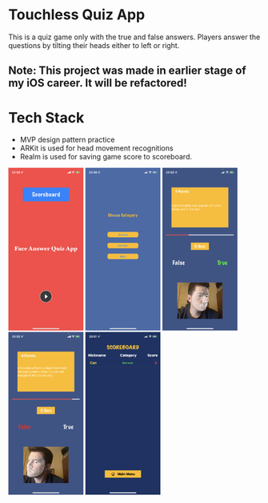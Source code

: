 #  Touchless Quiz App

This is a quiz game only with the true and false answers. 
Players answer the questions by tilting their heads either to left or right.

## Note: This project was made in earlier stage of my iOS career. It will be refactored!



# Tech Stack

- MVP design pattern practice
- ARKit is used for head movement recognitions
- Realm is used for saving game score to scoreboard.



<p float="left">
  <img src="https://raw.githubusercontent.com/canyoldas0/TouchlessQuiz/main/TouchlessQuiz/Images/IMG_2171.PNG" width="150" />
    <img src="https://raw.githubusercontent.com/canyoldas0/TouchlessQuiz/main/TouchlessQuiz/Images/IMG_2173.PNG" width="150" />
      <img src="https://raw.githubusercontent.com/canyoldas0/TouchlessQuiz/main/TouchlessQuiz/Images/IMG_2175.PNG" width="150" />
        <img src="https://raw.githubusercontent.com/canyoldas0/TouchlessQuiz/main/TouchlessQuiz/Images/IMG_2176.PNG" width="150" />
          <img src="https://raw.githubusercontent.com/canyoldas0/TouchlessQuiz/main/TouchlessQuiz/Images/IMG_2174.PNG" width="150" />

</p>
